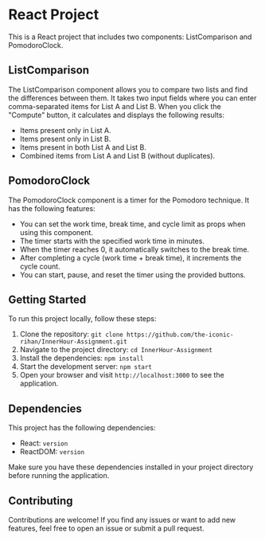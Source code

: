 # React Project

This is a React project that includes two components: ListComparison and PomodoroClock.

## ListComparison

The ListComparison component allows you to compare two lists and find the differences between them. It takes two input fields where you can enter comma-separated items for List A and List B. When you click the "Compute" button, it calculates and displays the following results:

- Items present only in List A.
- Items present only in List B.
- Items present in both List A and List B.
- Combined items from List A and List B (without duplicates).

## PomodoroClock

The PomodoroClock component is a timer for the Pomodoro technique. It has the following features:

- You can set the work time, break time, and cycle limit as props when using this component.
- The timer starts with the specified work time in minutes.
- When the timer reaches 0, it automatically switches to the break time.
- After completing a cycle (work time + break time), it increments the cycle count.
- You can start, pause, and reset the timer using the provided buttons.

## Getting Started

To run this project locally, follow these steps:

1. Clone the repository: `git clone https://github.com/the-iconic-rihan/InnerHour-Assignment.git`
2. Navigate to the project directory: `cd InnerHour-Assignment`
3. Install the dependencies: `npm install`
4. Start the development server: `npm start`
5. Open your browser and visit `http://localhost:3000` to see the application.

## Dependencies

This project has the following dependencies:

- React: `version`
- ReactDOM: `version`

Make sure you have these dependencies installed in your project directory before running the application.

## Contributing

Contributions are welcome! If you find any issues or want to add new features, feel free to open an issue or submit a pull request.


